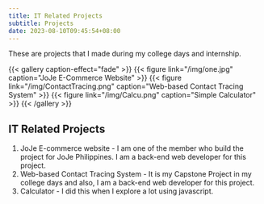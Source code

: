 ```yaml
---
title: IT Related Projects
subtitle: Projects
date: 2023-08-10T09:45:54+08:00
---
```


These are projects that I made during my college days and internship.

{{< gallery caption-effect="fade" >}}
  {{< figure link="/img/one.jpg" caption="JoJe E-Commerce Website" >}}
  {{< figure link="/img/ContactTracing.png" caption="Web-based Contact Tracing System" >}}
  {{< figure link="/img/Calcu.png" caption="Simple Calculator" >}}
{{< /gallery >}}


## IT Related Projects
1. JoJe E-commerce website - I am one of the member who build the project for JoJe Philippines. I am a back-end web developer for this project.
2. Web-based Contact Tracing System - It is my Capstone Project in my college days and also, I am a back-end web developer for this project.
3. Calculator - I did this when I explore a lot using javascript.